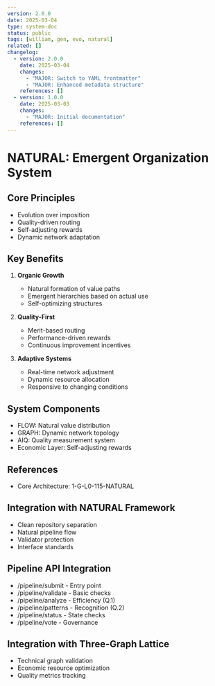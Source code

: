 ```yaml
---
version: 2.0.0
date: 2025-03-04
type: system-doc
status: public
tags: [william, gen, evo, natural]
related: []
changelog:
  - version: 2.0.0
    date: 2025-03-04
    changes:
      - "MAJOR: Switch to YAML frontmatter"
      - "MAJOR: Enhanced metadata structure"
    references: []
  - version: 1.0.0
    date: 2025-03-03
    changes:
      - "MAJOR: Initial documentation"
    references: []
---
```

# NATURAL: Emergent Organization System

## Core Principles
- Evolution over imposition
- Quality-driven routing
- Self-adjusting rewards
- Dynamic network adaptation

## Key Benefits
1. **Organic Growth**
   - Natural formation of value paths
   - Emergent hierarchies based on actual use
   - Self-optimizing structures

2. **Quality-First**
   - Merit-based routing
   - Performance-driven rewards
   - Continuous improvement incentives

3. **Adaptive Systems**
   - Real-time network adjustment
   - Dynamic resource allocation
   - Responsive to changing conditions

## System Components
- FLOW: Natural value distribution
- GRAPH: Dynamic network topology
- AIQ: Quality measurement system
- Economic Layer: Self-adjusting rewards

## References
- Core Architecture: 1-G-L0-115-NATURAL


## Integration with NATURAL Framework
- Clean repository separation
- Natural pipeline flow
- Validator protection
- Interface standards

## Pipeline API Integration
- /pipeline/submit - Entry point
- /pipeline/validate - Basic checks
- /pipeline/analyze - Efficiency (Q.1)
- /pipeline/patterns - Recognition (Q.2)
- /pipeline/status - State checks
- /pipeline/vote - Governance

## Integration with Three-Graph Lattice
- Technical graph validation
- Economic resource optimization
- Quality metrics tracking